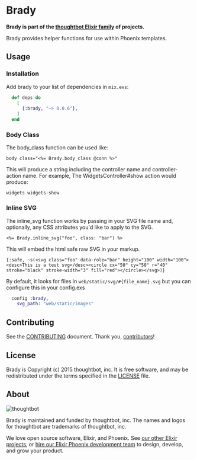 # Brady

**Brady is part of the [thoughtbot Elixir family][elixir-phoenix] of projects.**

Brady provides helper functions for use within Phoenix templates.

## Usage

### Installation

Add brady to your list of dependencies in `mix.exs`:

```elixir
  def deps do
    [
      {:brady, "~> 0.0.6"},
    ]
  end
```

### Body Class

The body_class function can be used like:

`body class="<%= Brady.body_class @conn %>"`

This will produce a string including the controller name and controller-action
name. For example, The WidgetsController#show action would produce:

`widgets widgets-show`

### Inline SVG

The inline_svg function works by passing in your SVG file name and, optionally,
any CSS attributes you'd like to apply to the SVG.

`<%= Brady.inline_svg("foo", class: "bar") %>`

This will embed the html safe raw SVG in your markup.

`{:safe, ~s(<svg class="foo" data-role="bar" height="100" width="100"><desc>This is a test svg</desc><circle cx="50" cy="50" r="40" stroke="black" stroke-width="3" fill="red"></circle></svg>)}`

By default, it looks for files in `web/static/svg/#{file_name}.svg` but you can
configure this in your config.exs

```elixir
  config :brady,
    svg_path: "web/static/images"
```
## Contributing

See the [CONTRIBUTING] document.
Thank you, [contributors]!

  [CONTRIBUTING]: CONTRIBUTING.md
  [contributors]: https://github.com/thoughtbot/brady/graphs/contributors

## License

Brady is Copyright (c) 2015 thoughtbot, inc.
It is free software, and may be redistributed
under the terms specified in the [LICENSE] file.

  [LICENSE]: /LICENSE

## About

![thoughtbot](https://thoughtbot.com/logo.png)

Brady is maintained and funded by thoughtbot, inc.
The names and logos for thoughtbot are trademarks of thoughtbot, inc.

We love open source software, Elixir, and Phoenix. See [our other Elixir
projects][elixir-phoenix], or [hire our Elixir Phoenix development team][hire]
to design, develop, and grow your product.

  [elixir-phoenix]: https://thoughtbot.com/services/elixir-phoenix?utm_source=github
  [hire]: https://thoughtbot.com?utm_source=github
